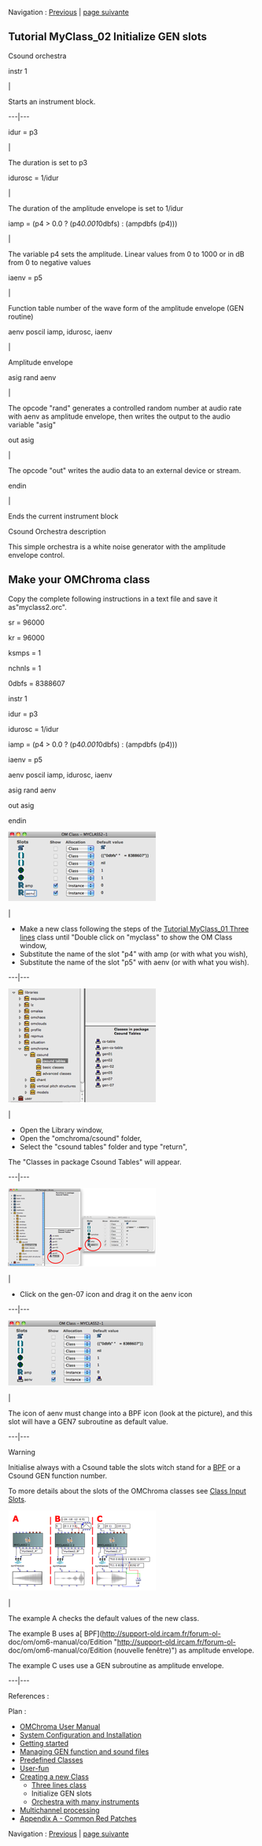 Navigation : [Previous](01-Three_lines_class "page
précédente\(Three lines class\)") | [page
suivante](03-Orchestra_with_many_instruments "page
suivante\(Orchestra with many instruments\)")
## Tutorial MyClass_02 Initialize GEN slots

Csound orchestra

instr 1

|

Starts an instrument block.  
  
---|---  
  
idur = p3

|

The duration is set to p3  
  
idurosc = 1/idur

|

The duration of the amplitude envelope is set to 1/idur  
  
iamp = (p4 > 0.0 ? (p4*0.001*0dbfs) : (ampdbfs (p4)))

|

The variable p4 sets the amplitude. Linear values from 0 to 1000 or in dB from
0 to negative values  
  
iaenv = p5

|

Function table number of the wave form of the amplitude envelope (GEN routine)  
  
aenv poscil iamp, idurosc, iaenv

|

Amplitude envelope  
  
asig rand aenv

|

The opcode "rand" generates a controlled random number at audio rate with aenv
as amplitude envelope, then writes the output to the audio variable "asig"  
  
out asig

|

The opcode "out" writes the audio data to an external device or stream.  
  
endin

|

Ends the current instrument block  
  
Csound Orchestra description

This simple orchestra is a white noise generator with the amplitude envelope
control.

## Make your OMChroma class

Copy the complete following instructions in a text file and save it
as"myclass2.orc".

sr = 96000

kr = 96000

ksmps = 1

nchnls = 1

0dbfs = 8388607

instr 1

idur = p3

idurosc = 1/idur

iamp = (p4 > 0.0 ? (p4*0.001*0dbfs) : (ampdbfs (p4)))

iaenv = p5

aenv poscil iamp, idurosc, iaenv

asig rand aenv

out asig

endin

[![](../res/mc_2a_1.png)](../res/mc_2a.png "Cliquez pour agrandir")

|

  * Make a new class following the steps of the [Tutorial MyClass_01 Three lines](01-Three_lines_class) class until "Double click on "myclass" to show the OM Class window,
  * Substitute the name of the slot "p4" with amp (or with what you wish),
  * Substitute the name of the slot "p5" with aenv (or with what you wish).

  
  
---|---  
  
[![](../res/mc_2b_1.png)](../res/mc_2b.png "Cliquez pour agrandir")

|

  * Open the Library window,
  * Open the "omchroma/csound" folder,
  * Select the "csound tables" folder and type "return",

The "Classes in package Csound Tables" will appear.  
  
---|---  
  
[![](../res/mc_2c_1.png)](../res/mc_2c.png "Cliquez pour agrandir")

|

  * Click on the gen-07 icon and drag it on the aenv icon

  
  
---|---  
  
[![](../res/mc_2d_1.png)](../res/mc_2d.png "Cliquez pour agrandir")

|

The icon of aenv must change into a BPF icon (look at the picture), and this
slot will have a GEN7 subroutine as default value.  
  
---|---  
  
Warning

Initialise always with a Csound table the slots witch stand for a
[BPF](http://support.ircam.fr/docs/om/om6-manual/co/BPF-BPC
"http://support.ircam.fr/docs/om/om6-manual/co/BPF-BPC \(nouvelle
fenêtre\)") or a Csound GEN function number.

To more details about the slots of the OMChroma classes see [Class Input
Slots](01-Class_Input_Slots).

[![](../res/mc_2e_1.png)](../res/mc_2e.png "Cliquez pour agrandir")

|

The example A checks the default values of the new class.

The example B uses a[ BPF](http://support-old.ircam.fr/forum-ol-
doc/om/om6-manual/co/Edition "http://support-old.ircam.fr/forum-ol-
doc/om/om6-manual/co/Edition \(nouvelle fenêtre\)") as amplitude
envelope.

The example C uses use a GEN subroutine as amplitude envelope.  
  
---|---  
  
References :

Plan :

  * [OMChroma User Manual](OMChroma)
  * [System Configuration and Installation](Installation)
  * [Getting started](Getting_Started)
  * [Managing GEN function and sound files](Managing_GEN_function_and_sound_files)
  * [Predefined Classes](Predefined_classes)
  * [User-fun](User-fun)
  * [Creating a new Class](Creating_a_new_Class)
    * [Three lines class](01-Three_lines_class)
    * Initialize GEN slots
    * [Orchestra with many instruments](03-Orchestra_with_many_instruments)
  * [Multichannel processing](06-Multichannel_processing)
  * [Appendix A - Common Red Patches](A-Appendix-A_Common_red_patches)

Navigation : [Previous](01-Three_lines_class "page
précédente\(Three lines class\)") | [page
suivante](03-Orchestra_with_many_instruments "page
suivante\(Orchestra with many instruments\)")
